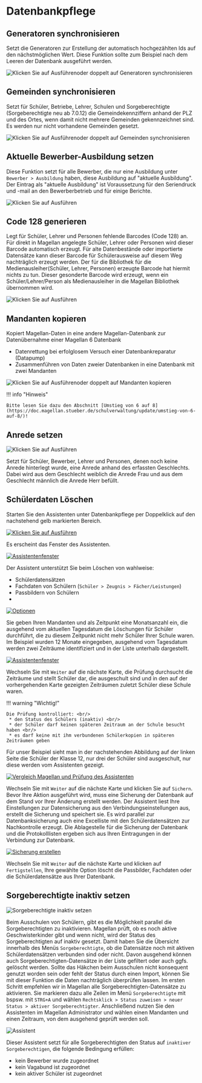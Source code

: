 # Datenbankpflege

[1]:/assets/images/magellan.administrator/03.png
[2]:/assets/images/magellan.administrator/04.png
[3]:/assets/images/magellan.administrator/05.png
[4]:/assets/images/magellan.administrator/06.png
[5]:/assets/images/magellan.administrator/07.png
[6]:/assets/images/neues/908.png

## Generatoren synchronisieren

Setzt die Generatoren zur Erstellung der automatisch hochgezählten Ids auf den nächstmöglichen Wert. Diese Funktion sollte zum Beispiel nach dem Leeren der Datenbank ausgeführt werden.

![Klicken Sie auf `Ausführen`oder doppelt auf `Generatoren synchronisieren`](/assets/images/magellan.administrator/generatoren.sync.png)

## Gemeinden synchronisieren

Setzt für Schüler, Betriebe, Lehrer, Schulen und Sorgeberechtigte (Sorgeberechtigte neu ab 7.0.12) die Gemeindekennziffern anhand der PLZ und des Ortes, wenn damit nicht mehrere Gemeinden gekennzeichnet sind.
Es werden nur nicht vorhandene Gemeinden gesetzt.

![Klicken Sie auf `Ausführen`oder doppelt auf `Gemeinden synchronisieren`](/assets/images/magellan.administrator/gemeinden.sync.png)

## Aktuelle Bewerber-Ausbildung setzen

Diese Funktion setzt für alle Bewerber, die nur eine Ausbildung unter `Bewerber > Ausbildung` haben, diese Ausbildung auf "aktuelle Ausbildung". Der Eintrag als "aktuelle Ausbildung" ist Voraussetzung für den Seriendruck und -mail an den Bewerberbetrieb und für einige Berichte.

![Klicken Sie auf `Ausführen`](/assets/images/magellan.administrator/akt.bewerber.png)

## Code 128 generieren

Legt für Schüler, Lehrer und Personen fehlende Barcodes (Code 128) an. Für direkt in Magellan angelegte Schüler, Lehrer oder Personen wird dieser Barcode automatisch erzeugt. Für alte Datenbestände oder importierte Datensätze kann dieser Barcode für Schülerausweise auf diesem Weg nachträglich erzeugt werden.
Der für die Bibliothek für die Medienausleiher(Schüler, Lehrer, Personen) erzeugte Barcode hat hiermit nichts zu tun. Dieser gesonderte Barcode wird erzeugt, wenn ein Schüler/Lehrer/Person als Medienausleiher in die Magellan Bibliothek übernommen wird.

![Klicken Sie auf `Ausführen`](/assets/images/magellan.administrator/code128.png)

## Mandanten kopieren

Kopiert Magellan-Daten in eine andere Magellan-Datenbank zur Datenübernahme einer Magellan 6 Datenbank

* Datenrettung bei erfolglosem Versuch einer Datenbankreparatur (Datapump)
* Zusammenführen von Daten zweier Datenbanken in eine Datenbank mit zwei Mandanten

![Klicken Sie auf `Ausführen`oder doppelt auf `Mandanten kopieren`](/assets/images/magellan.administrator/mandanten.kopieren.png)

!!! info "Hinweis"

    Bitte lesen Sie dazu den Abschnitt [Umstieg von 6 auf 8](https://doc.magellan.stueber.de/schulverwaltung/update/umstieg-von-6-auf-8/)!

## Anrede setzen

![Klicken Sie auf `Ausführen`](/assets/images/magellan.administrator/anreden.setzen.png)

Setzt für Schüler, Bewerber, Lehrer und Personen, denen noch keine Anrede hinterlegt wurde, eine Anrede anhand des erfassten Geschlechts.
Dabei wird aus dem Geschlecht weiblich die Anrede Frau und aus dem Geschlecht männlich die Anrede Herr befüllt.

## Schülerdaten Löschen

Starten Sie den Assistenten unter Datenbankpflege per Doppelklick auf den nachstehend gelb markierten Bereich.


[![Klicken Sie auf `Ausführen`][6]][6]

Es erscheint das Fenster des Assistenten.

[![Assistentenfenster][2]][2]

Der Assistent unterstützt Sie beim Löschen von wahlweise:

*  Schülerdatensätzen
*  Fachdaten von Schülern (`Schüler > Zeugnis > Fächer/Leistungen`)
*  Passbildern von Schülern
*  
[![Optionen][1]][1]

Sie geben Ihren Mandanten und als Zeitpunkt eine Monatsanzahl ein, die ausgehend vom aktuellen Tagesdatum die Löschungen für Schüler durchführt, die zu diesem Zeitpunkt nicht mehr Schüler Ihrer Schule waren.
Im Beispiel wurden 12 Monate eingegeben, ausgehend vom Tagesdatum werden zwei Zeiträume identifiziert und in der Liste unterhalb dargestellt.  

[![Assistentenfenster][3]][3]

Wechseln Sie mit `Weiter` auf die nächste Karte, die Prüfung durchsucht die Zeiträume und stellt Schüler dar, die ausgeschult sind und in den auf der vorhergehenden Karte gezeigten Zeiträumen zuletzt Schüler diese Schule waren.

!!! warning "Wichtig!"

    Die Prüfung kontrolliert: <br/>
     * den Status des Schülers (inaktiv) <br/>
     * der Schüler darf keinen späteren Zeitraum an der Schule besucht haben <br/>
     * es darf keine mit ihm verbundenen Schülerkopien in späteren Zeiträumen geben 

Für unser Beispiel sieht man in der nachstehenden Abbildung auf der linken Seite die Schüler der Klasse 12, nur drei der Schüler sind ausgeschult, nur diese werden vom Assistenten gezeigt. 

[![Vergleich Magellan und Prüfung des Assistenten][4]][4]

Wechseln Sie mit `Weiter` auf die nächste Karte und klicken Sie auf `Sichern`. Bevor Ihre Aktion ausgeführt wird, muss eine Sicherung der Datenbank auf dem Stand vor Ihrer Änderung erstellt werden. Der Assistent liest Ihre Einstellungen zur Datensicherung aus den Verbindungseinstellungen aus, erstellt die Sicherung und speichert sie.
Es wird parallel zur Datenbanksicherung auch eine Excelliste mit den Schülerdatensätzen zur Nachkontrolle erzeugt. Die Ablagestelle für die Sicherung der Datenbank und die Protokolllisten ergeben sich aus Ihren Eintragungen in der Verbindung zur Datenbank.

[![Sicherung erstellen][5]][5]

Wechseln Sie mit `Weiter` auf die nächste Karte und klicken auf `Fertigstellen`, Ihre gewählte Option löscht die Passbilder, Fachdaten oder die Schülerdatensätze aus Ihrer Datenbank.

## Sorgeberechtigte inaktiv setzen

![Sorgeberechtigte inaktiv setzen](/assets/images/magellan.administrator/012.png)

Beim Ausschulen von Schülern, gibt es die Möglichkeit parallel die Sorgeberechtigten zu inaktivieren. Magellan prüft, ob es noch aktive Geschwisterkinder gibt und wenn nicht, wird der Status des Sorgeberechtigten auf inaktiv gesetzt. Damit haben Sie die Übersicht innerhalb des Menüs `Sorgeberechtigte`, ob die Datensätze noch mit aktiven Schülerdatensätzen verbunden sind oder nicht. Davon ausgehend können auch Sorgeberechtigten-Datensätze in der Liste gefiltert oder auch ggfs. gelöscht werden.
Sollte das Häkchen beim Ausschulen nicht konsequent genutzt worden sein oder fehlt der Status durch einen Import, können Sie mit dieser Funktion die Daten nachträglich überprüfen lassen.
Im ersten Schritt empfehlen wir in Magellan alle Sorgeberechtigten-Datensätze zu aktivieren. Sie markieren dazu alle Zeilen im Menü `Sorgeberechtigte` mit bspsw. mit `STRG+A` und wählen `Rechtsklick > Status zuweisen > neuer Status > aktiver Sorgeberechtigter`.
Anschließend nutzen Sie den Assistenten im Magellan Administrator und wählen einen Mandanten und einen Zeitraum, von dem ausgehend geprüft werden soll. 

![Assistent](/assets/images/magellan.administrator/013.png)

Dieser Assistent setzt für alle Sorgeberechtigten den Status auf `inaktiver Sorgeberechtigen`, die folgende Bedingung erfüllen:

* kein Bewerber wurde zugeordnet
* kein Vagabund ist zugeordnet
* kein aktiver Schüler ist zugeordnet
